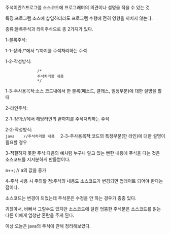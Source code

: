 주석이란?:프로그램 소스코드에 프로그래머의 의견이나 설명을 적을 수 있는 것

특징:프로그램 소스에 삽입하더라도 프로그램 수행에 전혀 영향을 끼치지 않는다.

종류:블록주석과 라이주석으로 총 2가지가 있다.

  1-블록주석:
  
   1-1-정의:/*에서 */까지를 주석처리하는 주석
    
   1-2-작성방식:
    
                  /*
                  주석처리할 내용
                  */
                  
   1-3-주사용목적:소스 코드내에서 한 블록(메소드, 클래스, 일정부분)에 대한 설명을 할 때
    
   2-라인주석:
     
   2-1-정의://에서 해당라인의 끝까지를 주석처리하는 주석
     
   2-2-작성방식:  
      ```java   
                    //주석처리할 내용 
      ```
   2-3-주사용목적:코드의 특정부분(한 라인)에 대한 설명이 필요할 경우
      
   3-적절하지 못한 주석:다음의 예처럼 누구나 알고 있는 뻔한 내용에 주석을 다는 것은 소스코드를 지저분하게 만들뿐이다.
  
  a++; // a의 값을 증가
  
  
   4-주석 사용 시 주의할 점:주석의 내용도 소스코드가 변경되면 업데이트 되어야 한다는 점이다.
   
   소스코드는 변경이 되었는데 주석문은 수정을 안 하는 경우가 종종 있다.
   
   귀찮아서, 바빠서 그럴수도 있지만 소스코드에 달린 엉뚱한 주석문은 소스코드를 읽는 다른 이에게 엄청난 혼란을 주게 된다.

 이상 오늘은 java의 주석에 관해 정리해보았다.
